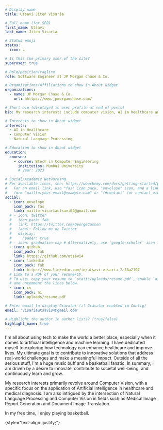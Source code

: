 ```yaml
---
# Display name
title: Utsavi Jiten Visaria

# Full name (for SEO)
first_name: Utsavi
last_name: Jiten Visaria

# Status emoji
status:
  icon: ☕️

# Is this the primary user of the site?
superuser: true

# Role/position/tagline
role: Software Engineer at JP Morgan Chase & Co.

# Organizations/Affiliations to show in About widget
organizations:
  - name: JP Morgan Chase & Co.
    url: hhttps://www.jpmorganchase.com/

# Short bio (displayed in user profile at end of posts)
bio: My research interests include computer vision, AI in healthcare and natural language processing.

# Interests to show in About widget
interests:
  - AI in Healthcare
  - Computer Vision
  - Natural Language Processing

# Education to show in About widget
education:
  courses:
    - course: BTech in Computer Engineering
      institution: Mumbai University
      # year: 2023

# Social/Academic Networking
# For available icons, see: https://wowchemy.com/docs/getting-started/page-builder/#icons
#   For an email link, use "fas" icon pack, "envelope" icon, and a link in the
#   form "mailto:your-email@example.com" or "/#contact" for contact widget.
social:
  - icon: envelope
    icon_pack: fas
    link: mailto:visariautsavi04@gmail.com
  # - icon: twitter
  #   icon_pack: fab
  #   link: https://twitter.com/GeorgeCushen
  #   label: Follow me on Twitter
  #   display:
  #     header: true
  # - icon: graduation-cap # Alternatively, use `google-scholar` icon from `ai` icon pack
  - icon: github
    icon_pack: fab
    link: https://github.com/utsavi4
  - icon: linkedin
    icon_pack: fab
    link: https://www.linkedin.com/in/utsavi-visaria-2a53a2197
  # Link to a PDF of your resume/CV.
  # To use: copy your resume to `static/uploads/resume.pdf`, enable `ai` icons in `params.yaml`,
  # and uncomment the lines below.
  - icon: cv
    icon_pack: ai
    link: uploads/resume.pdf

# Enter email to display Gravatar (if Gravatar enabled in Config)
email: 'visariautsavi04@gmail.com'

# Highlight the author in author lists? (true/false)
highlight_name: true
---
```


I'm all about using tech to make the world a better place, especially when it comes to artificial intelligence and machine learning. I have dedicated myself to exploring how technology can enhance healthcare and improve lives. My ultimate goal is to contribute to innovative solutions that address real-world challenges and make a meaningful impact. Outside of all the serious stuff, I'm a huge music buff and a basketball fanatic. In summary, I am driven by a desire to innovate, contribute to societal well-being, and continuously learn and grow.

My research interests primarily revolve around Computer Vision, with a specific focus on the application of Artificial Intelligence in healthcare and medical diagnosis. I am also intrigued by the intersection of Natural Language Processing and Computer Vision in fields such as Medical Image Report Generation and Document Image Translation.

In my free time, I enjoy playing basketball.

{style="text-align: justify;"}
